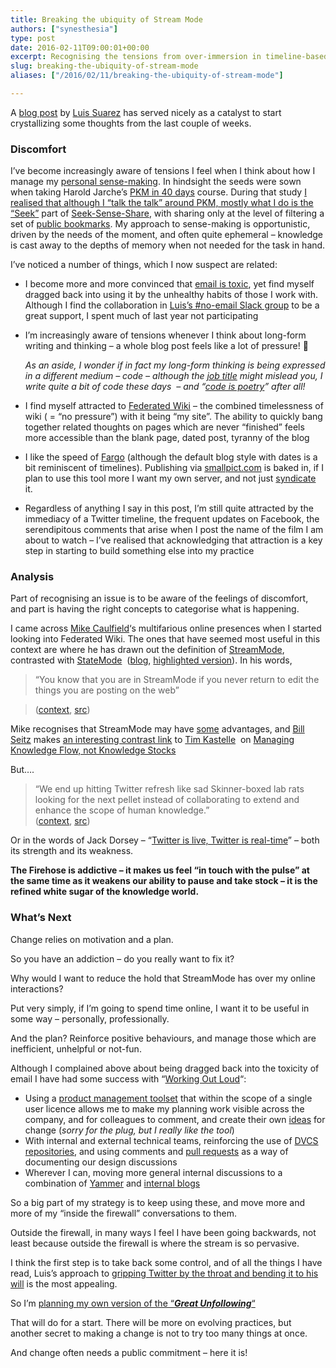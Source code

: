 ```yaml
---
title: Breaking the ubiquity of Stream Mode
authors: ["synesthesia"]
type: post
date: 2016-02-11T09:00:01+00:00
excerpt: Recognising the tensions from over-immersion in timeline-based media, and taking some positive steps to improve sense-making....
slug: breaking-the-ubiquity-of-stream-mode 
aliases: ["/2016/02/11/breaking-the-ubiquity-of-stream-mode"]

---
```

A <a href="https://www.elsua.net/2015/10/20/10th-year-blogiversary-the-unfinished-journey-of-blogging-and-why-it-matters/" target="_blank">blog post</a> by [Luis Suarez][1] has served nicely as a catalyst to start crystallizing some thoughts from the last couple of weeks.

### Discomfort

I&#8217;ve become increasingly aware of tensions I feel when I think about how I manage my [personal sense-making][2]. In hindsight the seeds were sown when taking Harold Jarche&#8217;s [PKM in 40 days][3] course. During that study [I realised that although I &#8220;talk the talk&#8221; around PKM, mostly what I do is the &#8220;Seek&#8221;][4] part of [Seek-Sense-Share][5], with sharing only at the level of filtering a set of [public bookmarks][6]. My approach to sense-making is opportunistic, driven by the needs of the moment, and often quite ephemeral &#8211; knowledge is cast away to the depths of memory when not needed for the task in hand.

I&#8217;ve noticed a number of things, which I now suspect are related:

  * I become more and more convinced that [email is toxic][7], yet find myself dragged back into using it by the unhealthy habits of those I work with. Although I find the collaboration in [Luis&#8217;s #no-email Slack group][8] to be a great support, I spent much of last year not participating
  * I&#8217;m increasingly aware of tensions whenever I think about long-form writing and thinking &#8211; a whole blog post feels like a lot of pressure! 🙂
  
    _As an aside, I wonder if in fact my long-form thinking is being expressed in a different medium &#8211; code &#8211; although the <a href="https://www.linkedin.com/in/julianelve" target="_blank">job title</a> might mislead you, I write quite a bit of code these days  &#8211; and &#8220;[code is poetry][9]&#8221; after all!_
  * I find myself attracted to <a href="https://www.synesthesia.co.uk/2016/02/02/federated-wiki/" target="_blank">Federated Wiki</a> &#8211; the combined timelessness of wiki ( = &#8220;no pressure&#8221;) with it being &#8220;my site&#8221;. The ability to quickly bang together related thoughts on pages which are never &#8220;finished&#8221; feels more accessible than the blank page, dated post, tyranny of the blog
  * I like the speed of <a href="https://fargo.io/" target="_blank">Fargo</a> (although the default blog style with dates is a bit reminiscent of timelines). Publishing via <a href="https://synesthesiaworknotes.smallpict.com/" target="_blank">smallpict.com</a> is baked in, if I plan to use this tool more I want my own server, and not just <a href="https://www.synesthesia.co.uk/worknotes/" target="_blank">syndicate</a> it.
  * Regardless of anything I say in this post, I&#8217;m still quite attracted by the immediacy of a Twitter timeline, the frequent updates on Facebook, the serendipitous comments that arise when I post the name of the film I am about to watch &#8211; I&#8217;ve realised that acknowledging that attraction is a key step in starting to build something else into my practice

### Analysis

Part of recognising an issue is to be aware of the feelings of discomfort, and part is having the right concepts to categorise what is happening.

I came across [Mike Caulfield][10]&#8216;s multifarious online presences when I started looking into Federated Wiki. The ones that have seemed most useful in this context are where he has drawn out the definition of [StreamMode][11], contrasted with [StateMode][12]  ([blog][13], [highlighted version][14]). In his words,

> &#8220;You know that you are in StreamMode if you never return to edit the things you are posting on the web&#8221;
  
> (<a href="https://diigo.com/08cquk" target="_blank">context</a>, <a href="https://hapgood.us/2014/10/14/what-iterative-writing-looks-like-and-why-its-important/" target="_blank">src</a>)

Mike recognises that StreamMode may have <span style="text-decoration: underline;">some</span> advantages, and <a href="https://webseitz.fluxent.com/wiki/BillSeitz" target="_blank">Bill Seitz</a> makes <a href="https://webseitz.fluxent.com/wiki/StreamMode" target="_blank">an interesting contrast link</a> to <a href="https://timkastelle.org/theblog/" target="_blank">Tim Kastelle</a>  on <a href="https://timkastelle.org/blog/2010/06/manage-knowledge-flow-not-knowledge-stocks-for-innovation-success/" target="_blank">Managing Knowledge Flow, not Knowledge Stocks</a>

But&#8230;.

<blockquote cite="https://hapgood.us/2014/10/14/what-iterative-writing-looks-like-and-why-its-important/">
  <p>
    &#8220;We end up hitting Twitter refresh like sad Skinner-boxed lab rats looking for the next pellet instead of collaborating to extend and enhance the scope of human knowledge.&#8221;<br /> (<a href="https://www.diigo.com/annotated/8b252682d99b01f74538d86013bf7847?annId=5dfacd98d217496a49282d0ee172170e">context</a>, <a href="https://hapgood.us/2014/10/14/what-iterative-writing-looks-like-and-why-its-important/" target="_blank">src</a>)
  </p>
</blockquote>

Or in the words of Jack Dorsey &#8211; &#8220;<a href="https://twitter.com/jack/status/696081671293001728" target="_blank">Twitter is live, Twitter is real-time</a>&#8221; &#8211; both its strength and its weakness.

**The Firehose is addictive &#8211; it makes us feel “in touch with the pulse” at the same time as it weakens our ability to pause and take stock &#8211; it is the refined white sugar of the knowledge world.**

### What&#8217;s Next

Change relies on motivation and a plan.

So you have an addiction &#8211; do you really want to fix it?

Why would I want to reduce the hold that StreamMode has over my online interactions?

Put very simply, if I&#8217;m going to spend time online, I want it to be useful in some way &#8211; personally, professionally.

And the plan? Reinforce positive behaviours, and manage those which are inefficient, unhelpful or not-fun.

Although I complained above about being dragged back into the toxicity of email I have had some success with &#8220;<a href="https://johnstepper.com/2014/01/04/the-5-elements-of-working-out-loud/" target="_blank">Working Out Loud</a>&#8220;:

  * Using a <a href="https://www.aha.io/" target="_blank">product management toolset</a> that within the scope of a single user licence allows me to make my planning work visible across the company, and for colleagues to comment, and create their own <a href="https://www.aha.io/product/features/ideas" target="_blank">ideas</a> for change (_sorry for the plug, but I really like the tool_)
  * With internal and external technical teams, reinforcing the use of <a href="https://bitbucket.org/" target="_blank">DVCS repositories</a>, and using comments and <a href="https://confluence.atlassian.com/bitbucket/work-with-pull-requests-223220593.html" target="_blank">pull requests</a> as a way of documenting our design discussions
  * Wherever I can, moving more general internal discussions to a combination of <a href="https://www.yammer.com" target="_blank">Yammer</a> and <a href="https://products.office.com/en-GB/sharepoint?legRedir=true&CorrelationId=effcfe6c-23dc-4bb4-8e9d-1b5929c32adb" target="_blank">internal blogs</a>

So a big part of my strategy is to keep using these, and move more and more of my &#8220;inside the firewall&#8221; conversations to them.

Outside the firewall, in many ways I feel I have been going backwards, not least because outside the firewall is where the stream is so pervasive.

I think the first step is to take back some control, and of all the things I have read, Luis&#8217;s approach to <a href="https://www.elsua.net/2015/09/23/is-twitter-where-connections-go-to-die-the-unfollowing-experiment" target="_blank">gripping Twitter by the throat and bending it to his will</a> is the most appealing.

So I&#8217;m <a href="https://www.synesthesia.co.uk/2016/02/11/gripping-twitter-gently-by-the-throat/" target="_blank">planning my own version of the &#8220;<strong><em>Great Unfollowing</em></strong>&#8220;</a>

That will do for a start. There will be more on evolving practices, but another secret to making a change is not to try too many things at once.

And change often needs a public commitment &#8211; here it is!

&nbsp;

 [1]: https://www.elsua.net/
 [2]: https://jarche.com/pkm/
 [3]: https://jarche.com/pkm-in-40-days
 [4]: https://www.synesthesia.co.uk/2015/04/13/pkm40-what-have-i-learned-so-far/
 [5]: https://jarche.com/2010/02/seek-sense-share/
 [6]: https://www.diigo.com/user/synesthesia
 [7]: https://www.synesthesia.co.uk/2015/02/27/email-makes-you-stupid-so-what-can-we-do-about-it/
 [8]: https://plus.google.com/+LuisSuarezElsua/posts/BB9GthyZLTS
 [9]: https://www.smashingmagazine.com/2010/05/the-poetics-of-coding/
 [10]: https://hapgood.us/
 [11]: https://www.diigo.com/user/synesthesia/StreamMode
 [12]: https://www.diigo.com/user/synesthesia/StateMode
 [13]: https://hapgood.us/2014/09/07/peak-streammode/
 [14]: https://diigo.com/08cqtq